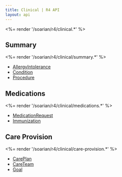 ```yaml
---
title: Clinical | R4 API
layout: api
---
```


<%= render '/soarian/r4/clinical.*' %>

## Summary
<%= render '/soarian/r4/clinical/summary.*' %>

* [AllergyIntolerance](/soarian/r4/clinical/summary/allergy-intolerance)
* [Condition](/soarian/r4/clinical/summary/condition)
* [Procedure](/soarian/r4/clinical/summary/procedure)

## Medications
<%= render '/soarian/r4/clinical/medications.*' %>

* [MedicationRequest](/soarian/r4/clinical/medications/medicationrequest)
* [Immunization](/soarian/r4/clinical/medications/immunization)

## Care Provision
<%= render '/soarian/r4/clinical/care-provision.*' %>

* [CarePlan](/soarian/r4/clinical/care-provision/care-plan)
* [CareTeam](/soarian/r4/clinical/care-provision/careteam)
* [Goal](/soarian/r4/clinical/care-provision/goal)

